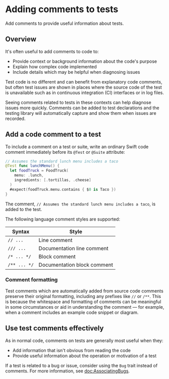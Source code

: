 # Adding comments to tests

<!--
This source file is part of the Swift.org open source project

Copyright (c) 2024 Apple Inc. and the Swift project authors
Licensed under Apache License v2.0 with Runtime Library Exception

See https://swift.org/LICENSE.txt for license information
See https://swift.org/CONTRIBUTORS.txt for Swift project authors
-->

Add comments to provide useful information about tests.

## Overview

It's often useful to add comments to code to:

- Provide context or background information about the code's purpose
- Explain how complex code implemented
- Include details which may be helpful when diagnosing issues

Test code is no different and can benefit from explanatory code comments, but
often test issues are shown in places where the source code of the test is
unavailable such as in continuous integration (CI) interfaces or in log files.

Seeing comments related to tests in these contexts can help diagnose issues more
quickly. Comments can be added to test declarations and the testing library will
automatically capture and show them when issues are recorded.

## Add a code comment to a test

To include a comment on a test or suite, write an ordinary Swift code comment
immediately before its `@Test` or `@Suite` attribute:

```swift
// Assumes the standard lunch menu includes a taco
@Test func lunchMenu() {
  let foodTruck = FoodTruck(
    menu: .lunch,
    ingredients: [.tortillas, .cheese]
  )
  #expect(foodTruck.menu.contains { $0 is Taco })
}
```

The comment, `// Assumes the standard lunch menu includes a taco`, is added
to the test.

The following language comment styles are supported:

| Syntax | Style |
|-|-|
| `// ...` | Line comment |
| `/// ...` | Documentation line comment |
| `/* ... */` | Block comment |
| `/** ... */` | Documentation block comment |

### Comment formatting

Test comments which are automatically added from source code comments preserve
their original formatting, including any prefixes like `//` or `/**`. This
is because the whitespace and formatting of comments can be meaningful in some
circumstances or aid in understanding the comment — for example, when a comment
includes an example code snippet or diagram.

<!-- FIXME: Uncomment this section if/when the `.comment(...)` trait is promoted
  to non-experimental SPI

## Add a comment programmatically

For more precise control over a comment's content, comments can be added to a
test programmatically by explicitly specifying them as trait arguments to the
`@Test` attribute. Programmatically adding comments allows for more precise
control of the comments' content or formatting. It can also help to reduce
repetition by allowing developers to define comments in one place and reference
them from multiple tests.

To add a comment to a test programmatically, use the ``Trait/comment(_:)``
function and specify a comment string:

```swift
@Test(.comment("Assumes the standard lunch menu includes a taco"))
func lunchMenu() {
  ...
}
``` -->

## Use test comments effectively

As in normal code, comments on tests are generally most useful when they:

- Add information that isn't obvious from reading the code
- Provide useful information about the operation or motivation of a test

If a test is related to a bug or issue, consider using the ``Bug`` trait instead
of comments. For more information, see <doc:AssociatingBugs>.
